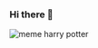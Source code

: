 ### Hi there 👋

<!--
**victoria-vc/victoria-vc** is a ✨ _special_ ✨ repository because its `README.md` (this file) appears on your GitHub profile.

Here are some ideas to get you started:

- 🔭 I’m currently working on ...
- 🌱 I’m currently learning ...
- 👯 I’m looking to collaborate on ...
- 🤔 I’m looking for help with ...
- 💬 Ask me about ...
- 📫 How to reach me: ...
- 😄 Pronouns: ...
- ⚡ Fun fact: ...
-->

![meme harry potter](https://www.google.com/url?sa=i&url=https%3A%2F%2Ftwitter.com%2FBruba_02%2Fstatus%2F1258868113837260808&psig=AOvVaw0az3Yu5O-tjaumtyo1C9m6&ust=1713883709350000&source=images&cd=vfe&opi=89978449&ved=0CBIQjRxqFwoTCKDVjMCI1oUDFQAAAAAdAAAAABAE)
